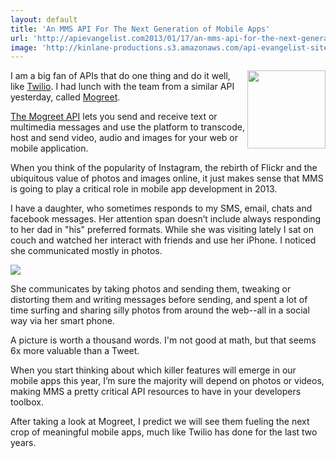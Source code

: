 ```yaml
---
layout: default
title: 'An MMS API For The Next Generation of Mobile Apps'
url: 'http://apievangelist.com2013/01/17/an-mms-api-for-the-next-generation-of-mobile-apps/'
image: 'http://kinlane-productions.s3.amazonaws.com/api-evangelist-site/blog/mogreet-logo.jpg'
---
```



<p>
     <a href="https://developer.mogreet.com/" target="_blank"><img src="https://s3.amazonaws.com/kinlane-productions/api-evangelist/mogreet/mogreet-logo.jpg"  width="125" align="right" /></a>
</p>
<p>
     I am a big fan of APIs that do one thing and do it well, like <a href="http://www.twilio.com/">Twilio</a>. I had lunch with the team from a similar API yesterday, called <a title="Mogreet" href="https://developer.mogreet.com/">Mogreet</a>.
</p>
<p>
     <a title="Mogree API" href="https://developer.mogreet.com/">The Mogreet API</a> lets you send and receive text or multimedia messages and use the platform to transcode, host and send video, audio and images for your web or mobile application.
</p>
<p>
     When you think of the popularity of Instagram, the rebirth of Flickr and the ubiquitous value of photos and images online, it just makes sense that MMS is going to play a critical role in mobile app development in 2013.
</p>
<p>
     I have a daughter, who sometimes responds to my SMS, email, chats and facebook messages. Her attention span doesn’t include always responding to her dad in "his" preferred formats. While she was visiting lately I sat on couch and watched her interact with friends and use her iPhone. I noticed she communicated mostly in photos.
</p>
<p>
     <a href="https://developer.mogreet.com/" target="_blank"><img src="https://s3.amazonaws.com/kinlane-productions/api-evangelist/mogreet/mogreet-api-mms.png"  /></a>
</p>
<p>
     She communicates by taking photos and sending them, tweaking or distorting them and writing messages before sending, and spent a lot of time surfing and sharing silly photos from around the web--all in a social way via her smart phone.
</p>
<p>
     A picture is worth a thousand words. I'm not good at math, but that seems 6x more valuable than a Tweet.
</p>
<p>
     When you start thinking about which killer features will emerge in our mobile apps this year, I’m sure the majority will depend on photos or videos, making MMS a pretty critical API resources to have in your developers toolbox.
</p>
<p>
     After taking a look at Mogreet, I predict we will see them fueling the next crop of meaningful mobile apps, much like Twilio has done for the last two years.
</p>
